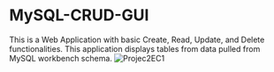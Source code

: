 # MySQL-CRUD-GUI
 This is a Web Application with basic Create, Read, Update, and Delete functionalities. This application displays tables from data pulled from MySQL workbench schema. 
![Projec2EC1](https://github.com/jgromo/MySQL-CRUD-GUI/assets/54650393/33facc85-2262-4bad-8519-e4c873f7e414)
